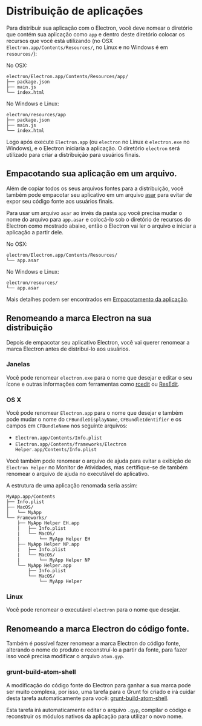 # Distribuição de aplicações

Para distribuir sua aplicação com o Electron, você deve nomear o diretório que contém sua aplicação como 
`app` e dentro deste diretório colocar os recursos que você está utilizando (no OSX 
`Electron.app/Contents/Resources/`,
no Linux e no Windows é em `resources/`):

No OSX:

```text
electron/Electron.app/Contents/Resources/app/
├── package.json
├── main.js
└── index.html
```

No Windows e Linux:

```text
electron/resources/app
├── package.json
├── main.js
└── index.html
```

Logo após execute `Electron.app` (ou `electron` no Linux e `electron.exe` no Windows),
e o Electron iniciaria a aplicação. O diretório `electron` será utilizado para criar a distribuição para 
usuários finais.

## Empacotando sua aplicação em um arquivo.

Além de copiar todos os seus arquivos fontes para a distribuição, você também pode
empacotar seu aplicativo em um arquivo [asar](https://github.com/atom/asar) para evitar
de expor seu código fonte aos usuários finais.

Para usar um arquivo `asar` ao invés da pasta `app` você precisa mudar o nome do
arquivo para `app.asar` e colocá-lo sob o diretório de recursos do Electron como
mostrado abaixo, então o Electron vai ler o arquivo e iniciar a aplicação a partir dele.

No OSX:

```text
electron/Electron.app/Contents/Resources/
└── app.asar
```

No Windows e Linux:

```text
electron/resources/
└── app.asar
```

Mais detalhes podem ser encontrados em [Empacotamento da aplicação](../../../docs/tutorial/application-packaging.md).

## Renomeando a marca Electron na sua distribuição

Depois de empacotar seu aplicativo Electron, você vai querer renomear a marca Electron
antes de distribuí-lo aos usuários.

### Janelas

Você pode renomear `electron.exe` para o nome que desejar e editar o seu ícone e outras
informações com ferramentas como [rcedit](https://github.com/atom/rcedit) ou
[ResEdit](http://www.resedit.net).

### OS X

Você pode renomear `Electron.app` para o nome que desejar e também pode mudar o nome
do `CFBundleDisplayName`, `CFBundleIdentifier` e os campos em `CFBundleName`
nos seguinte arquivos:

* `Electron.app/Contents/Info.plist`
* `Electron.app/Contents/frameworks/Electron Helper.app/Contents/Info.plist`

Você também pode renomear o arquivo de ajuda para evitar a exibição de `Electron Helper` no
Monitor de Atividades, mas certifique-se de também renomear o arquivo de ajuda no executável do
aplicativo.

A estrutura de uma aplicação renomada seria assim:

```
MyApp.app/Contents
├── Info.plist
├── MacOS/
│   └── MyApp
└── Frameworks/
    ├── MyApp Helper EH.app
    |   ├── Info.plist
    |   └── MacOS/
    |       └── MyApp Helper EH
    ├── MyApp Helper NP.app
    |   ├── Info.plist
    |   └── MacOS/
    |       └── MyApp Helper NP
    └── MyApp Helper.app
        ├── Info.plist
        └── MacOS/
            └── MyApp Helper
```

### Linux

Você pode renomear o executável `electron` para o nome que desejar.

## Renomeando a marca Electron do código fonte.

Também é possível fazer renomear a marca Electron do código fonte, alterando o nome do produto e
reconstruí-lo a partir da fonte, para fazer isso você precisa modificar o arquivo `atom.gyp`.

### grunt-build-atom-shell

A modificação do código fonte do Electron para ganhar a sua marca pode ser muito complexa, por isso,
uma tarefa para o Grunt foi criado e irá cuidar desta tarefa automaticamente para você:
[grunt-build-atom-shell](https://github.com/paulcbetts/grunt-build-atom-shell).

Esta tarefa irá automaticamente editar o arquivo `.gyp`, compilar o código
e reconstruir os módulos nativos da aplicação para utilizar o novo nome.